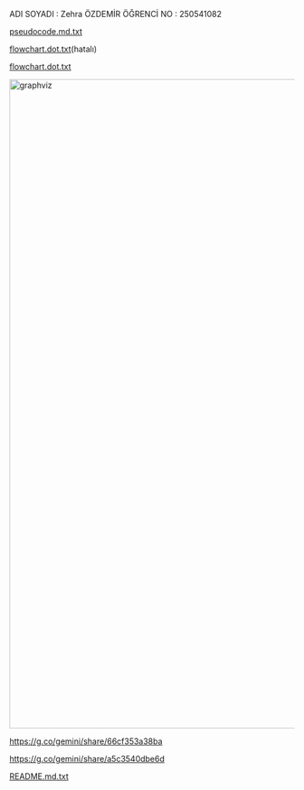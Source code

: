 ADI SOYADI : Zehra ÖZDEMİR 
ÖĞRENCİ NO : 250541082


[pseudocode.md.txt](https://github.com/user-attachments/files/22926313/pseudocode.md.txt)

[flowchart.dot.txt](https://github.com/user-attachments/files/22926346/flowchart.dot.txt)(hatalı)


[flowchart.dot.txt](https://github.com/user-attachments/files/22926880/flowchart.dot.txt)

<img width="2650" height="1148" alt="graphviz" src="https://github.com/user-attachments/assets/a19d1924-8fec-4240-bf33-70211277bdcf" />

https://g.co/gemini/share/66cf353a38ba

https://g.co/gemini/share/a5c3540dbe6d


[README.md.txt](https://github.com/user-attachments/files/22927037/README.md.txt)
